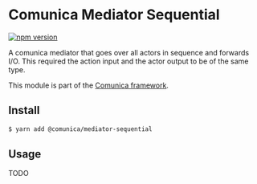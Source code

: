 # Comunica Mediator Sequential

[![npm version](https://badge.fury.io/js/%40comunica%2Fmediator-sequential.svg)](https://www.npmjs.com/package/@comunica/mediator-sequential)

A comunica mediator that goes over all actors in sequence and forwards I/O.
This required the action input and the actor output to be of the same type.

This module is part of the [Comunica framework](https://github.com/comunica/comunica).

## Install

```bash
$ yarn add @comunica/mediator-sequential
```

## Usage

TODO
